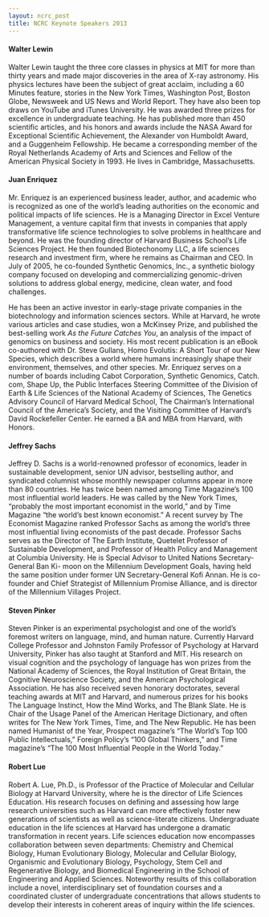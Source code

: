```yaml
---
layout: ncrc_post
title: NCRC Keynote Speakers 2013
---
```


#### Walter Lewin

Walter Lewin taught the three core classes in physics at MIT for more than thirty years and made major discoveries in the area of X-ray astronomy. His physics lectures have been the subject of great acclaim, including a 60 Minutes feature, stories in the New York Times, Washington Post, Boston Globe, Newsweek and US News and World Report. They have also been top draws on YouTube and iTunes University. He was awarded three prizes for excellence in undergraduate teaching. He has published more than 450 scientific articles, and his honors and awards include the NASA Award for Exceptional Scientific Achievement, the Alexander von Humboldt Award, and a Guggenheim Fellowship. He became a corresponding member of the Royal Netherlands Academy of Arts and Sciences and Fellow of the American Physical Society in 1993. He lives in Cambridge, Massachusetts.

#### Juan Enriquez

Mr. Enriquez is an experienced business leader, author, and academic who is recognized as one of the world’s leading authorities on the economic and political impacts of life sciences. He is a Managing Director in Excel Venture Management, a venture capital firm that invests in companies that apply transformative life science technologies to solve problems in healthcare and beyond.
He was the founding director of Harvard Business School’s Life Sciences Project. He then founded Biotechonomy LLC, a life sciences research and investment firm, where he remains as Chairman and CEO. In July of 2005, he co-founded Synthetic Genomics, Inc., a synthetic biology company focused on developing and commercializing genomic-driven solutions to address global energy, medicine, clean water, and food challenges.

He has been an active investor in early-stage private companies in the biotechnology and information sciences sectors. While at Harvard, he wrote various articles and case studies, won a McKinsey Prize, and published the best-selling work <em>As the Future Catches You</em>, an analysis of the impact of genomics on business and society. His most recent publication is an eBook co-authored with Dr. Steve Gullans, Homo Evolutis: A Short Tour of our New Species, which describes a world where humans increasingly shape their environment, themselves, and other species. Mr. Enriquez serves on a number of boards including Cabot Corporation, Synthetic Genomics, Catch. com, Shape Up, the Public Interfaces Steering Committee of the Division of Earth &amp; Life Sciences of the National Academy of Sciences, The Genetics Advisory Council of Harvard Medical School, The Chairman’s International Council of the America’s Society, and the Visiting Committee of Harvard’s David Rockefeller Center.
He earned a BA and MBA from Harvard, with Honors.

#### Jeffrey Sachs

Jeffrey D. Sachs is a world-renowned professor of economics, leader in sustainable development, senior UN advisor, bestselling author, and syndicated columnist whose monthly newspaper columns appear in more than 80 countries. He has twice been named among Time Magazine’s 100 most influential world leaders. He was called by the New York Times, “probably the most important economist in the world,” and by Time Magazine “the world’s best known economist.” A recent survey by The Economist Magazine ranked Professor Sachs as among the world’s three most influential living economists of the past decade.
Professor Sachs serves as the Director of The Earth Institute, Quetelet Professor of Sustainable Development, and Professor of Health Policy and Management at Columbia University. He is Special Advisor to United Nations Secretary-General Ban Ki- moon on the Millennium Development Goals, having held the same position under former UN Secretary-General Kofi Annan. He is co-founder and Chief Strategist of Millennium Promise Alliance, and is director of the Millennium Villages Project.

#### Steven Pinker

Steven Pinker is an experimental psychologist and one of the world’s foremost writers on language, mind, and human nature. Currently Harvard College Professor and Johnston Family Professor of Psychology at Harvard University, Pinker has also taught at Stanford and MIT. His research on visual cognition and the psychology of language has won prizes from the National Academy of Sciences, the Royal Institution of Great Britain, the Cognitive Neuroscience Society, and the American Psychological Association. He has also received seven honorary doctorates, several teaching awards at MIT and Harvard, and numerous prizes for his books The Language Instinct, How the Mind Works, and The Blank Slate. He is Chair of the Usage Panel of the American Heritage Dictionary, and often writes for The New York Times, Time, and The New Republic. He has been named Humanist of the Year, Prospect magazine’s “The World’s Top 100 Public Intellectuals,” Foreign Policy’s “100 Global Thinkers,” and Time magazine’s “The 100 Most Influential People in the World Today.”

#### Robert Lue

Robert A. Lue, Ph.D., is Professor of the Practice of Molecular and Cellular Biology at Harvard University, where he is the director of Life Sciences Education. His research focuses on defining and assessing how large research universities such
as Harvard can more effectively foster new generations of scientists as well as science-literate citizens. Undergraduate education in the life sciences at Harvard has undergone a dramatic transformation in recent years. Life sciences education now encompasses collaboration between seven departments: Chemistry and Chemical Biology, Human Evolutionary Biology, Molecular and Cellular Biology, Organismic and Evolutionary Biology, Psychology, Stem Cell and Regenerative Biology, and Biomedical Engineering in the School of Engineering and Applied Sciences. Noteworthy results of this collaboration include a novel, interdisciplinary set of foundation courses and a coordinated cluster of undergraduate concentrations that allows students to develop their interests in coherent areas of inquiry within the life sciences.

